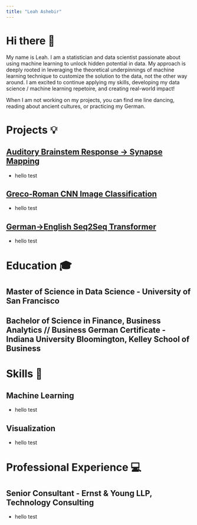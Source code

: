 ```yaml
---
title: "Leah Ashebir"
---
```


<link rel="stylesheet" href="/assets/css/style.css">

# Hi there 👋
My name is Leah. I am a statistician and data scientist passionate about using machine learning to unlock hidden potential in data. My approach is deeply rooted in leveraging the theoretical underpinnings of machine learning technique to customize the solution to the data, not the other way around. I am excited to continue applying my skills, developing my data science / machine learning repetoire, and creating real-world impact!

When I am not working on my projects, you can find me line dancing, reading about ancient cultures, or practicing my German.

# Projects 💡
## [Auditory Brainstem Response → Synapse Mapping](https://github.com/lashebir/synapsemodel)
  - hello test
    
## [Greco-Roman CNN Image Classification](https://github.com/lashebir/grecoroman-imageclassification)
  - hello test
    
## [German→English Seq2Seq Transformer](https://github.com/lashebir/de-en-translator)
  - hello test

# Education 🎓
## Master of Science in Data Science - University of San Francisco
## Bachelor of Science in Finance, Business Analytics // Business German Certificate - Indiana University Bloomington, Kelley School of Business

# Skills 🧠
## Machine Learning
- hello test
  
## Visualization
- hello test

# Professional Experience 💻
## Senior Consultant - Ernst & Young LLP, Technology Consulting
- hello test
